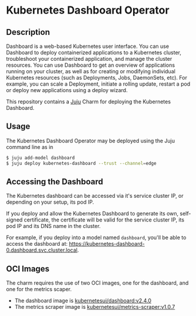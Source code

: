 # Kubernetes Dashboard Operator

## Description

Dashboard is a web-based Kubernetes user interface. You can use Dashboard to deploy containerized
applications to a Kubernetes cluster, troubleshoot your containerized application, and manage the
cluster resources. You can use Dashboard to get an overview of applications running on your
cluster, as well as for creating or modifying individual Kubernetes resources (such as Deployments,
Jobs, DaemonSets, etc). For example, you can scale a Deployment, initiate a rolling update, restart
a pod or deploy new applications using a deploy wizard.

This repository contains a [Juju](https://juju.is/) Charm for deploying the Kubernetes Dashboard.

## Usage

The Kubernetes Dashboard Operator may be deployed using the Juju command line as in

```sh
$ juju add-model dashboard
$ juju deploy kubernetes-dashboard --trust --channel=edge
```

## Accessing the Dashboard

The Kubernetes dashboard can be accessed via it's service cluster IP, or depending on your setup,
its pod IP.

If you deploy and allow the Kubernetes Dashboard to generate its own, self-signed certificate, the
certificate will be valid for the service cluster IP, its pod IP and its DNS name in the cluster.

For example, if you deploy into a model named `dashboard`, you'll be able to access the dashboard
at: https://kubernetes-dashboard-0.dashboard.svc.cluster.local.

## OCI Images

The charm requires the use of two OCI images, one for the dashboard, and one for the metrics
scaper.

- The dashboard image is [kubernetesui/dashboard:v2.4.0](https://hub.docker.com/r/kubernetesui/dashboard)
- The metrics scraper image is
  [kubernetesui/metrics-scraper:v1.0.7](https://hub.docker.com/r/kubernetesui/metrics-scraper)
